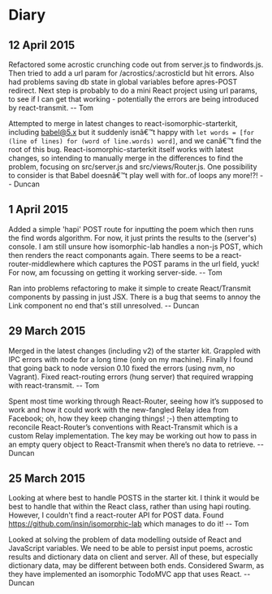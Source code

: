 Diary
=====

## 12 April 2015

Refactored some acrostic crunching code out from server.js to findwords.js. Then tried to add a url param for /acrostics/:acrosticId but hit errors. Also had problems saving db state in global variables before apres-POST redirect. Next step is probably to do a mini React project using url params, to see if I can get that working - potentially the errors are being introduced by react-transmit.
 -- Tom

Attempted to merge in latest changes to react-isomorphic-starterkit, including babel@5.x but it suddenly isnâ€™t happy with `let words = [for (line of lines) for (word of line.words) word]`, and we canâ€™t find the root of this bug. React-isomorphic-starterkit itself works with latest changes, so intending to manually merge in the differences to find the problem, focusing on src/server.js and src/views/Router.js. One possibility to consider is that Babel doesnâ€™t play well with for..of loops any more!?!
 -- Duncan

## 1 April 2015

Added a simple 'hapi' POST route for inputting the poem which then runs the find words algorithm. For now, it just prints the results to the (server's) console.
I am still unsure how isomorphic-lab handles a non-js POST, which then renders the react componants again. There seems to be a react-router-middlewhere which captures the POST params in the url field, yuck!
For now, am focussing on getting it working server-side. 
 -- Tom

Ran into problems refactoring to make it simple to create React/Transmit components by passing in just JSX. There is a bug that seems to annoy the Link component no end that's still unresolved.
  -- Duncan
 
## 29 March 2015

Merged in the latest changes (including v2) of the starter kit. Grappled with IPC errors with node for a long time (only on my machine). Finally I found that going back to node version 0.10 fixed the errors (using nvm, no Vagrant). Fixed react-routing errors (hung server) that required wrapping with react-transmit.
 -- Tom

Spent most time working through React-Router, seeing how it’s supposed to work and how it could work with the new-fangled Relay idea from Facebook; oh, how they keep changing things! ;-) then attempting to reconcile React-Router’s conventions with React-Transmit which is a custom Relay implementation. The key may be working out how to pass in an empty query object to React-Transmit when there’s no data to retrieve.
 -- Duncan

## 25 March 2015

Looking at where best to handle POSTS in the starter kit. I think it
would be best to handle that within the React class, rather than using
hapi routing. However, I couldn't find a react-router API for POST data.
Found https://github.com/insin/isomorphic-lab which manages to do it!
 -- Tom

Looked at solving the problem of data modelling outside of React and JavaScript variables. We need to be able to persist input poems, acrostic results and dictionary data on client and server. All of these, but especially dictionary data, may be different between both ends. Considered Swarm, as they have implemented an isomorphic TodoMVC app that uses React.
 -- Duncan
